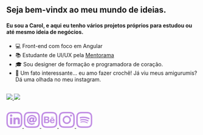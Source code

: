 ## Seja bem-vindx ao meu mundo de ideias.
#### Eu sou a __Carol__, e aqui eu tenho vários projetos próprios para estudou ou até mesmo ideia de negócios.

- 💻 Front-end com foco em Angular
- 📚 Estudante de UI/UX pela [Mentorama](https://mentorama.com.br/)
- 🎓 Sou designer de formação e programadora de coração.
- 🤔 Um fato interessante... eu amo fazer crochê! Já viu meus amigurumis? Dá uma olhada no meu instagram.

##

 <div id="git-panels" style="display: flex;">
  <a target="_blank" href="https://github.com/mlorac">
  <img height="150em" src="https://github-readme-stats.vercel.app/api?username=mlorac&show_icons=true&theme=material-palenight&include_all_commits=true&count_private=true"/>
  <img height="150em" src="https://github-readme-stats.vercel.app/api/top-langs/?username=mlorac&layout=compact&langs_count=7&theme=material-palenight"/>
</div>

 ##
 
 <div id="socials-buttons">
   <a href="https://www.linkedin.com/in/mlorac" target="_blank" id="linkedin">
    <img src="https://github.com/mlorac/mlorac/blob/main/imgs/linkedin.png" target="_blank" style="width: 3em;">
  </a>
  <a href = "mailto:ana.mlorac@gmail.com" id="email">
   <img src="https://github.com/mlorac/mlorac/blob/main/imgs/email.png" target="_blank" style="width: 3em;">
  </a>
  <a href="https://www.behance.net/mlorac" target="_blank" id="behance">
   <img src="https://github.com/mlorac/mlorac/blob/main/imgs/behance.png" target="_blank" style="width: 3em;">
  </a>
  <a href="https://instagram.com/lorac.git" target="_blank" id="instagram">
   <img src="https://github.com/mlorac/mlorac/blob/main/imgs/instagram.png" target="_blank" style="width: 3em;">
  </a>
  <a href="https://open.spotify.com/playlist/01ZO7XfQpg1Q0h99ABaIh0?si=48a7ac843a804854" target="_blank" id="spotify">
   <img src="https://github.com/mlorac/mlorac/blob/main/imgs/spotify.png" target="_blank" style="width: 3em;">
  </a>
</div>
